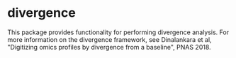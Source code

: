# divergence
This package provides functionality for performing divergence analysis. For more information on the divergence framework, see Dinalankara et al, "Digitizing omics profiles by divergence from a baseline", PNAS 2018.
